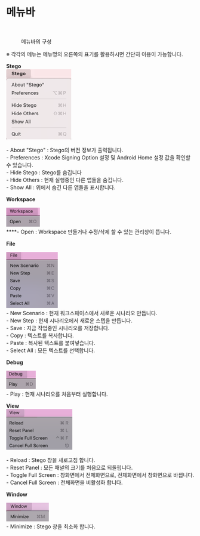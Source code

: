 # 메뉴바

<figure><img src="https://lh6.googleusercontent.com/yxv8ifvi_A3WfG28Fv4T0unSOqTz6VdSfjgkB4HLA5gbK4IIInTdQbqC4rbVfJq_0Y9esLE1MorgPQQi1YzQJWOUW9D5k4sVa0YFgw-460iBczZLgreE_aiQVrEn4pxv8dZZccp2utwNL1mG2bOnqA" alt=""><figcaption><p>메뉴바의 구성</p></figcaption></figure>

※ 각각의 메뉴는 메뉴명의 오른쪽의 표기를 활용하시면 간단히 이용이 가능합니다.

**Stego**\
![](<../.gitbook/assets/image (205).png>)

\- About "Stego" : Stego의 버전 정보가 출력됩니다.\
\- Preferences : Xcode Signing Option 설정 및 Android Home 설정 값을 확인할 수 있습니다.\
\- Hide Stego : Stego를 숨깁니다                                                                                                                 \
\- Hide Others : 현재 실행중인 다른 앱들을 숨깁니다.                                                                                \
\- Show All : 위에서 숨긴 다른 앱들을 표시합니다.

**Workspace**

****![](<../.gitbook/assets/image (69).png>)****\
****- Open : Workspace 만들거나 수정/삭제 할 수 있는 관리창이 뜹니다.

**File**

![](<../.gitbook/assets/image (149).png>)\
\- New Scenario : 현재 워크스페이스에서 새로운 시나리오 만듭니다.\
\- New Step : 현재 시나리오에서 새로운 스텝을 만듭니다.\
\- Save : 지금 작업중인 시나리오를 저장합니다.\
\- Copy : 텍스트를 복사합니다.\
\- Paste : 복사된 텍스트를 붙여넣습니다.\
\- Select All : 모든 텍스트를 선택합니다.

**Debug**

![](<../.gitbook/assets/image (143).png>)\
\- Play : 현재 시나리오를 처음부터 실행합니다.

**View**\
![](<../.gitbook/assets/image (26).png>)

\- Reload : Stego 창을 새로고침 합니다.\
\- Reset Panel : 모든 패널의 크기를 처음으로 되돌립니다.\
\- Toggle Full Screen : 창화면에서 전체화면으로, 전체화면에서 창화면으로 바뀝니다.\
\- Cancel Full Screen : 전체화면을 비활성화 합니다.

**Window**

![](<../.gitbook/assets/image (224).png>)\
\- Minimize : Stego 창을 최소화 합니다.
